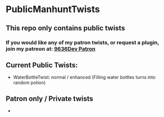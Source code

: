 # PublicManhuntTwists

## This repo only contains public twists
### If you would like any of my patron twists, or request a plugin, join my patreon at: [9636Dev Patron](www.patreon.com/9636Dev)

## Current Public Twists:

- WaterBottleTwist: normal / enhanced (Filling water bottles turns into random potion)

## Patron only / Private twists

- 
